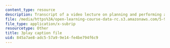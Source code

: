 ```yaml
---
content_type: resource
description: Transcript of a video lecture on planning and performing a lecture.
file: /media/https%3A/open-learning-course-data-rc.s3.amazonaws.com/5-95j-teaching-college-level-science-and-engineering-spring-2009/845a7ae8adc557a99e14fe4be794f6c9_RyKmgyGH5dw.vtt
file_type: application/x-subrip
resourcetype: Other
title: 3play caption file
uid: 845a7ae8-adc5-57a9-9e14-fe4be794f6c9
---
```

